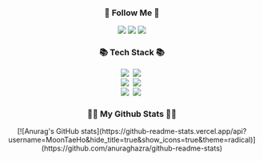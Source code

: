 <h3 align="center">🌈 Follow Me 🌈</h3>
<p align="center">
  <a href="notion.so/Notion-3c00c69d16734a00b3b6d89eaafd7016" target="_blank"><img src="https://img.shields.io/badge/Notion-000000?style=flat-square&logo=Notion&logoColor=white"/></a>
<a href="https://www.instagram.com/hanc_96" target="_blank"><img src="https://img.shields.io/badge/HanC_96-FFC0CB?style=flat-square&logo=Instagram&logoColor=white"/></a>
<a href="https://www.naver.com" target="_blank"><img src="https://img.shields.io/badge/junseok2217@naver.com-2DB400?style=flat-square&logo=Naver&logoColor=white"/></a>
</p>

<!-- ////////////////////////////////////////////////////////////////////////////////////////////////////////////////////////////////////////////////////////// -->

<h3 align="center">📚 Tech Stack 📚</h3>
<p align="center">
  <img src="https://img.shields.io/badge/Java-007396?style=flat-square&logo=Java&logoColor=white"/></a>&nbsp
  <img src="https://img.shields.io/badge/Javascript-ffb13b?style=flat-square&logo=javascript&logoColor=white"/></a>&nbsp 
  <br>
  <img src="https://img.shields.io/badge/Spring-6DB33F?style=flat-square&logo=Spring&logoColor=white"/></a>&nbsp
  <img src="https://img.shields.io/badge/SpringBoot-6DB33F?style=flat-square&logo=SpringBoot&logoColor=white"/></a>&nbsp 
  <br>
  <img src="https://img.shields.io/badge/Mysql-E6B91E?style=flat-square&logo=MySql&logoColor=white"/></a>&nbsp 
  <img src="https://img.shields.io/badge/AWS-232F3E?style=flat-square&logo=AmazonAWS&logoColor=white"/></a>&nbsp 
</p>

<!-- ////////////////////////////////////////////////////////////////////////////////////////////////////////////////////////////////////////////////////////// -->

<h3 align="center">👩‍💻 My Github Stats 👩‍💻</h3>
<div align="center">
[![Anurag's GitHub stats](https://github-readme-stats.vercel.app/api?username=MoonTaeHo&hide_title=true&show_icons=true&theme=radical)](https://github.com/anuraghazra/github-readme-stats)
</div>
